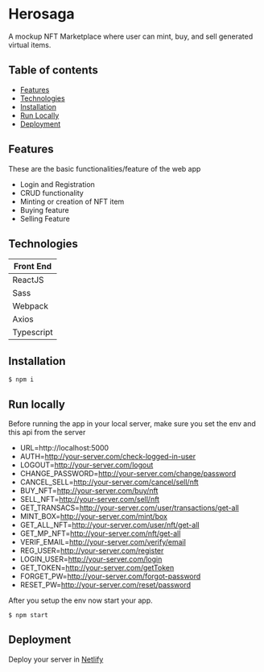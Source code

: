 # Herosaga
A mockup NFT Marketplace where user can mint, buy, and sell generated virtual items.

## Table of contents
* [Features](#features)
* [Technologies](#technologies)
* [Installation](#installation)
* [Run Locally](#run_local)
* [Deployment](#deployment)

## Features
These are the basic functionalities/feature of the web app
* Login and Registration
* CRUD functionality
* Minting or creation of NFT item
* Buying feature
* Selling Feature

## Technologies
|  Front End   |
| ------------|
| ReactJS     |
| Sass        |
| Webpack     | 
| Axios       | 
| Typescript  | 

## Installation
```
$ npm i
```

## Run locally
Before running the app in your local server, make sure you set the env and this api from the server

* URL=http://localhost:5000
* AUTH=http://your-server.com/check-logged-in-user
* LOGOUT=http://your-server.com/logout
* CHANGE_PASSWORD=http://your-server.com/change/password
* CANCEL_SELL=http://your-server.com/cancel/sell/nft
* BUY_NFT=http://your-server.com/buy/nft
* SELL_NFT=http://your-server.com/sell/nft
* GET_TRANSACS=http://your-server.com/user/transactions/get-all
* MINT_BOX=http://your-server.com/mint/box
* GET_ALL_NFT=http://your-server.com/user/nft/get-all
* GET_MP_NFT=http://your-server.com/nft/get-all
* VERIF_EMAIL=http://your-server.com/verify/email
* REG_USER=http://your-server.com/register
* LOGIN_USER=http://your-server.com/login
* GET_TOKEN=http://your-server.com/getToken
* FORGET_PW=http://your-server.com/forgot-password
* RESET_PW=http://your-server.com/reset/password

After you setup the env now start your app.
```
$ npm start
```

## Deployment
Deploy your server in [Netlify](https://www.netlify.com/)




